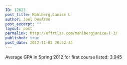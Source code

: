 ```yaml
---
ID: 12623
post_title: Mahlberg,Janice L
author: Joel DesArmo
post_excerpt: ""
layout: post
permalink: http://effrtlss.com/mahlbergjanice-l-3/
published: true
post_date: 2012-11-02 20:52:35
---
```

<p>Average GPA in Spring 2012 for first course listed: 3.945</p>
